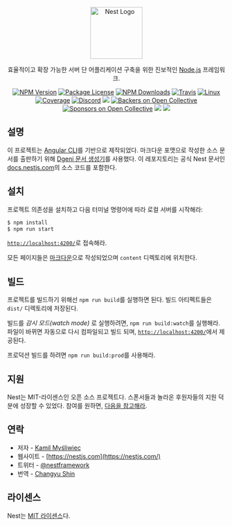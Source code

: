 <p align="center">
  <a href="http://nestjs.com/" target="blank"><img src="https://nestjs.com/img/logo-small.svg" width="120" alt="Nest Logo" /></a>
</p>

[travis-image]: https://api.travis-ci.org/nestjs/nest.svg?branch=master
[travis-url]: https://travis-ci.org/nestjs/nest
[linux-image]: https://img.shields.io/travis/nestjs/nest/master.svg?label=linux
[linux-url]: https://travis-ci.org/nestjs/nest

  <p align="center">효율적이고 확장 가능한 서버 단 어플리케이션 구축을 위한 진보적인 <a href="http://nodejs.org" target="_blank">Node.js</a> 프레임워크.</p>
    <p align="center">
<a href="https://www.npmjs.com/~nestjscore"><img src="https://img.shields.io/npm/v/@nestjs/core.svg" alt="NPM Version" /></a>
<a href="https://www.npmjs.com/~nestjscore"><img src="https://img.shields.io/npm/l/@nestjs/core.svg" alt="Package License" /></a>
<a href="https://www.npmjs.com/~nestjscore"><img src="https://img.shields.io/npm/dm/@nestjs/core.svg" alt="NPM Downloads" /></a>
<a href="https://travis-ci.org/nestjs/nest"><img src="https://api.travis-ci.org/nestjs/nest.svg?branch=master" alt="Travis" /></a>
<a href="https://travis-ci.org/nestjs/nest"><img src="https://img.shields.io/travis/nestjs/nest/master.svg?label=linux" alt="Linux" /></a>
<a href="https://coveralls.io/github/nestjs/nest?branch=master"><img src="https://coveralls.io/repos/github/nestjs/nest/badge.svg?branch=master#6" alt="Coverage" /></a>
<a href="https://discord.gg/G7Qnnhy" target="_blank"><img src="https://img.shields.io/badge/discord-online-brightgreen.svg" alt="Discord"/></a>
  <a href="https://dev.to/nestjs"><img src="https://img.shields.io/badge/blog-dev.to-green"/></a>
<a href="https://opencollective.com/nest#backer"><img src="https://opencollective.com/nest/backers/badge.svg" alt="Backers on Open Collective" /></a>
<a href="https://opencollective.com/nest#sponsor"><img src="https://opencollective.com/nest/sponsors/badge.svg" alt="Sponsors on Open Collective" /></a>
  <a href="https://paypal.me/kamilmysliwiec"><img src="https://img.shields.io/badge/Donate-PayPal-dc3d53.svg"/></a>
  <a href="https://twitter.com/nestframework"><img src="https://img.shields.io/twitter/follow/nestframework.svg?style=social&label=Follow"></a>
</p>
  <!--[![Backers on Open Collective](https://opencollective.com/nest/backers/badge.svg)](https://opencollective.com/nest#backer)
  [![Sponsors on Open Collective](https://opencollective.com/nest/sponsors/badge.svg)](https://opencollective.com/nest#sponsor)-->

## 설명

이 프로젝트는 [Angular CLI](https://github.com/angular/angular-cli)를 기반으로 제작되었다. 마크다운 포맷으로 작성한 소스 문서를 출판하기 위해 [Dgeni 문서 생성기](https://github.com/angular/dgeni)를 사용했다. 이 레포지토리는 공식 Nest 문서인 [docs.nestjs.com](https://docs.nestjs.com)의 소스 코드를 포함한다.

## 설치

프로젝트 의존성을 설치하고 다음 터미널 명령어에 따라 로컬 서버를 시작해라:

```bash
$ npm install
$ npm run start
```

[`http://localhost:4200/`](http://localhost:4200/)로 접속해라.

모든 페이지들은 [마크다운](https://github.com/adam-p/markdown-here/wiki/Markdown-Cheatsheet)으로 작성되었으며 `content` 디렉토리에 위치한다.

## 빌드

프로젝트를 빌드하기 위해선 `npm run build`를 실행하면 된다. 빌드 아티펙트들은 `dist/` 디렉토리에 저장된다.

빌드를 _감시 모드(watch mode)_ 로 실행하려면, `npm run build:watch`를 실행해라. 파일이 바뀌면 자동으로 다시 컴파일되고 빌드 되며, [`http://localhost:4200/`](http://localhost:4200/)에서 제공된다.

프로덕션 빌드를 하려면 `npm run build:prod`를 사용해라.

## 지원

Nest는 MIT-라이센스인 오픈 소스 프로젝트다. 스폰서들과 놀라온 후원자들의 지원 덕분에 성장할 수 있었다. 참여를 원하면, [다음을 참고해라](https://opencollective.com/nest).

## 연락

- 저자 - [Kamil Myśliwiec](https://twitter.com/kammysliwiec)
- 웹사이트 - [https://nestjs.com](https://nestjs.com/)
- 트위터 - [@nestframework](https://twitter.com/nestframework)
- 번역 - [Changyu Shin](https://scv1702.tistory.com/)

## 라이센스

Nest는 [MIT 라이센스](LICENSE)다.